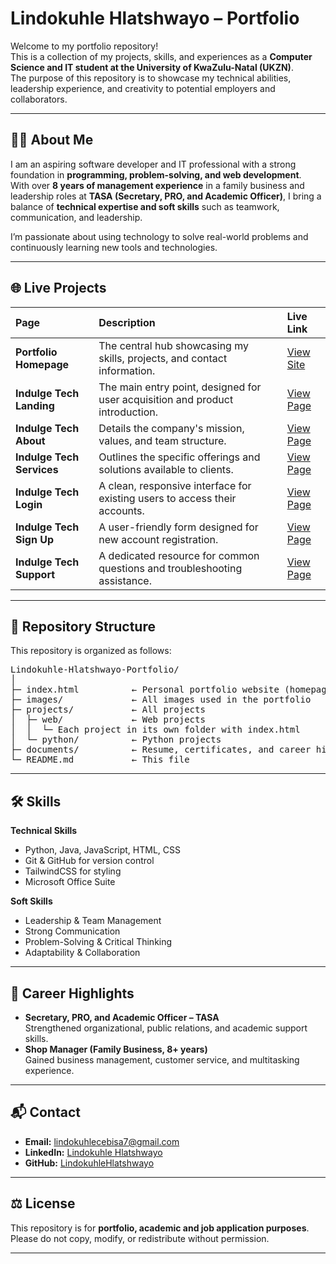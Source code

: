 # Lindokuhle Hlatshwayo – Portfolio  

Welcome to my portfolio repository!  
This is a collection of my projects, skills, and experiences as a **Computer Science and IT student at the University of KwaZulu-Natal (UKZN)**.  
The purpose of this repository is to showcase my technical abilities, leadership experience, and creativity to potential employers and collaborators.  

---

## 👨‍💻 About Me  
I am an aspiring software developer and IT professional with a strong foundation in **programming, problem-solving, and web development**.  
With over **8 years of management experience** in a family business and leadership roles at **TASA (Secretary, PRO, and Academic Officer)**, I bring a balance of **technical expertise and soft skills** such as teamwork, communication, and leadership.  

I’m passionate about using technology to solve real-world problems and continuously learning new tools and technologies.  

---

## 🌐 Live Projects

| Page | Description | Live Link |
| :--- | :--- | :--- |
| **Portfolio Homepage** | The central hub showcasing my skills, projects, and contact information. | [View Site](https://lindokuhlecebisa.github.io/Lindokuhle-Hlatshwayo-Portfolio/) |
| **Indulge Tech Landing** | The main entry point, designed for user acquisition and product introduction. | [View Page](https://lindokuhlecebisa.github.io/Lindokuhle-Hlatshwayo-Portfolio/Projects/web/Indulge%20Tech/Indulge%20Tech%20Landing%20page.html) |
| **Indulge Tech About** | Details the company's mission, values, and team structure. | [View Page](https://lindokuhlecebisa.github.io/Lindokuhle-Hlatshwayo-Portfolio/Projects/web/Indulge%20Tech/Indulge%20Tech%20About%20us%20page.html) |
| **Indulge Tech Services** | Outlines the specific offerings and solutions available to clients. | [View Page](https://lindokuhlecebisa.github.io/Lindokuhle-Hlatshwayo-Portfolio/Projects/web/Indulge%20Tech/Indulge%20Tech%20Service%20Page.html) |
| **Indulge Tech Login** | A clean, responsive interface for existing users to access their accounts. | [View Page](https://lindokuhlecebisa.github.io/Lindokuhle-Hlatshwayo-Portfolio/Projects/web/Indulge%20Tech/Indulge%20Tech%20Login%20Page.html) |
| **Indulge Tech Sign Up** | A user-friendly form designed for new account registration. | [View Page](https://lindokuhlecebisa.github.io/Lindokuhle-Hlatshwayo-Portfolio/Projects/web/Indulge%20Tech/Indulge%20Tech%20Sign%20up%20Page.html) |
| **Indulge Tech Support** | A dedicated resource for common questions and troubleshooting assistance. | [View Page](https://lindokuhlecebisa.github.io/Lindokuhle-Hlatshwayo-Portfolio/Projects/web/Indulge%20Tech/Indulge%20Tech%20Support%20&%20FAQ%20Page.html) |
---

## 📂 Repository Structure

This repository is organized as follows:
<pre>
Lindokuhle-Hlatshwayo-Portfolio/
│
├─ index.html          ← Personal portfolio website (homepage)
├─ images/             ← All images used in the portfolio
├─ projects/           ← All projects
│  ├─ web/             ← Web projects
│  │  └─ Each project in its own folder with index.html
│  └─ python/          ← Python projects
├─ documents/          ← Resume, certificates, and career highlights
└─ README.md           ← This file
</pre>
---

## 🛠️ Skills  

**Technical Skills**  
- Python, Java, JavaScript, HTML, CSS  
- Git & GitHub for version control  
- TailwindCSS for styling  
- Microsoft Office Suite  

**Soft Skills**  
- Leadership & Team Management  
- Strong Communication  
- Problem-Solving & Critical Thinking  
- Adaptability & Collaboration  

---

## 🌟 Career Highlights  
- **Secretary, PRO, and Academic Officer – TASA**  
  Strengthened organizational, public relations, and academic support skills.  
- **Shop Manager (Family Business, 8+ years)**  
  Gained business management, customer service, and multitasking experience.  

---

## 📬 Contact  
- **Email:** [lindokuhlecebisa7@gmail.com](mailto:lindokuhlecebisa7@gmail.com)  
- **LinkedIn:** [Lindokuhle Hlatshwayo](https://www.linkedin.com/in/lindokuhle-hlatshwayo-00b024381/) 
- **GitHub:** [LindokuhleHlatshwayo](https://github.com/lindokuhlecebisa/)  

---

## ⚖️ License  
This repository is for **portfolio, academic and job application purposes**.  
Please do not copy, modify, or redistribute without permission.  

---
